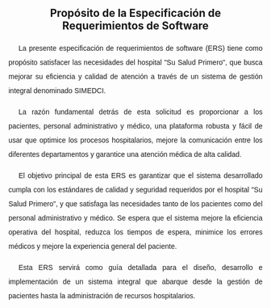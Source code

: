 <h2 style="text-align: center;">Propósito de la Especificación de Requerimientos de Software</h2>
<p style="text-indent:20px; line-height:2; font-family: Arial, sans-serif; font-size: 14px; text-align: justify;">
La presente especificación de requerimientos de software (ERS) tiene como propósito satisfacer las necesidades del hospital "Su Salud Primero", que busca mejorar su eficiencia y calidad de atención a través de un sistema de gestión integral denominado SIMEDCI.</p>

<p style="text-indent:20px; line-height:2; font-family: Arial, sans-serif; font-size: 14px; text-align: justify;">
La razón fundamental detrás de esta solicitud es proporcionar a los pacientes, personal administrativo  
y médico, una plataforma robusta y fácil de usar que optimice los procesos hospitalarios, mejore la comunicación entre los diferentes departamentos y garantice una atención médica de alta calidad.</p>
</p>
<p style="text-indent:20px; line-height:2; font-family: Arial, sans-serif; font-size: 14px; text-align: justify;">
El objetivo principal de esta ERS es garantizar que el sistema desarrollado cumpla con los estándares de calidad y seguridad requeridos por el hospital "Su Salud Primero", y que satisfaga las necesidades tanto de los pacientes como del personal administrativo y médico. Se espera que el sistema mejore la eficiencia operativa del hospital, reduzca los tiempos de espera, minimice los errores médicos y mejore la experiencia general del paciente.</p>

<p style="text-indent:20px; line-height:2; font-family: Arial, sans-serif; font-size: 14px; text-align: justify;">
Esta ERS servirá como guía detallada para el diseño, desarrollo e implementación de un sistema integral que abarque desde la gestión de pacientes hasta la administración de recursos hospitalarios.</p>

